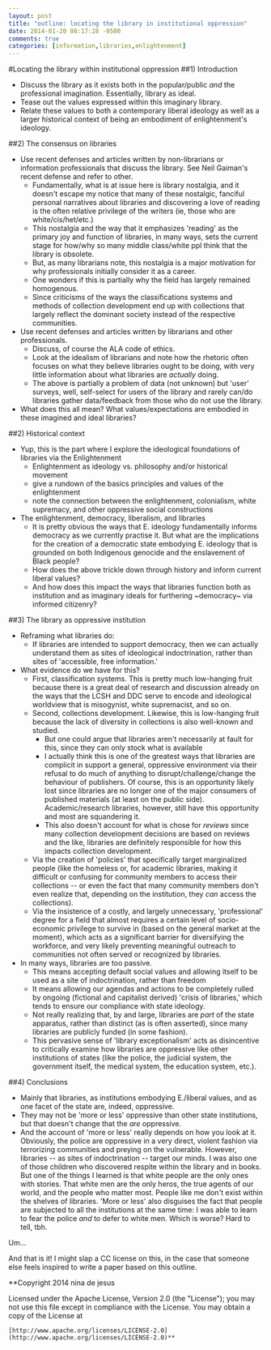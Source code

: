 ```yaml
---
layout: post
title: "outline: locating the library in institutional oppression"
date: 2014-01-20 08:17:28 -0500
comments: true
categories: [information,libraries,enlightenment]
---
```

#Locating the library within institutional oppression
##1) Introduction

- Discuss the library as it exists both in the popular/public *and* the professional imagination. Essentially, library as ideal.
- Tease out the values expressed within this imaginary library.
- Relate these values to both a contemporary liberal ideology as well as a larger historical context of being an embodiment of enlightenment's ideology.

##2) The consensus on libraries

- Use recent defenses and articles written by non-librarians or information professionals that discuss the library. See Neil Gaiman's recent defense and refer to other. 
    - Fundamentally, what is at issue here is library nostalgia, and it doesn't escape my notice that many of these nostalgic, fanciful personal narratives about libraries and discovering a love of reading is the often relative privilege of the writers (ie, those who are white/cis/het/etc.)
    - This nostalgia and the way that it emphasizes 'reading' as the primary joy and function of libraries, in many ways, sets the current stage for how/why so many middle class/white ppl think that the library is obsolete. 
    - But, as many librarians note, this nostalgia is a major motivation for why professionals initially consider it as a career. 
    - One wonders if this is partially why the field has largely remained homogenous.
    - Since criticisms of the ways the classifications systems and methods of collection development end up with collections that largely reflect the dominant society instead of the respective communities.
- Use recent defenses and articles written by librarians and other professionals. 
    - Discuss, of course the ALA code of ethics.
    - Look at the idealism of librarians and note how the rhetoric often focuses on what they believe libraries ought to be doing, with very little information about what libraries are *actually* doing. 
    - The above is partially a problem of data (not unknown) but 'user' surveys, well, self-select for users of the library and rarely can/do libraries gather data/feedback from those who do not use the library. 
- What does this all mean? What values/expectations are embodied in these imagined and ideal libraries?

##2) Historical context
- Yup, this is the part where I explore the ideological foundations of libraries via the Enlightenment
    - Enlightenment as ideology vs. philosophy and/or historical movement
    - give a rundown of the basics principles and values of the enlightenment
    - note the connection between the enlightenment, colonialism, white supremacy, and other oppressive social constructions
- The enlightenment, democracy, liberalism, and libraries
   - It is pretty obvious the ways that E. ideology fundamentally informs democracy as we currently practise it. But what are the implications for the creation of a democratic state embodying E. ideology that is grounded on both Indigenous genocide and the enslavement of Black people?
   - How does the above trickle down through history and inform current liberal values?
   - And how does this impact the ways that libraries function both as institution and as imaginary ideals for furthering ~democracy~ via informed citizenry?
   
##3) The library as oppressive institution
- Reframing what libraries do:
    - If libraries are intended to support democracy, then we can actually understand them as sites of ideological indoctrination, rather than sites of 'accessible, free information.'
- What evidence do we have for this?
    - First, classification systems. This is pretty much low-hanging fruit because there is a great deal of research and discussion already on the ways that the LCSH and DDC serve to encode and ideological worldview that is misogynist, white supremacist, and so on.
    - Second, collections development. Likewise, this is low-hanging fruit because the lack of diversity in collections is also well-known and studied.
        - But one could argue that libraries aren't necessarily at fault for this, since they can only stock what is available
        - I actually think this is one of the greatest ways that libraries are complicit in support a general, oppressive environment via their refusal to do much of anything to disrupt/challenge/change the behaviour of publishers. Of course, this is an opportunity likely lost since libraries are no longer one of the major consumers of published materials (at least on the public side). Academic/research libraries, however, still have this opportunity and most are squandering it. 
        - This also doesn't account for what is chose for *reviews* since many collection development decisions are based on reviews and the like, libraries are definitely responsible for how this impacts collection development.
    - Via the creation of 'policies' that specifically target marginalized people (like the homeless or, for academic libraries, making it difficult or confusing for community members to access their collections -- or even the fact that many community members don't even realize that, depending on the institution, they *can* access the collections).
    - Via the insistence of a costly, and largely unnecessary, 'professional' degree for a field that almost requires a certain level of socio-economic privilege to survive in (based on the general market at the moment), which acts as a significant barrier for diversifying the workforce, and very likely preventing meaningful outreach to communities not often served or recognized by libraries.
- In many ways, libraries are too passive.
    - This means accepting default social values and allowing itself to be used as a site of indoctrination, rather than freedom
    - It means allowing our agendas and actions to be completely rulled by ongoing (fictional and capitalist derived) 'crisis of libraries,' which tends to ensure our compliance with state ideology.
    - Not really realizing that, by and large, libraries are *part* of the state apparatus, rather than distinct (as is often asserted), since many libraries are publicly funded (in some fashion).
    - This pervasive sense of 'library exceptionalism' acts as disincentive to critically examine how libraries are oppressive like other institutions of states (like the police, the judicial system, the government itself, the medical system, the education system, etc.).

##4) Conclusions
- Mainly that libraries, as institutions embodying E./liberal values, and as one facet of the state are, indeed, oppressive. 
- They may not be 'more or less' oppressive than other state institutions, but that doesn't change that the *are* oppressive.
- And the account of 'more or less' really depends on how you look at it. Obviously, the police are oppressive in a very direct, violent fashion via terrorizing communities and preying on the vulnerable. However, libraries -- as sites of indoctrination -- target our minds. I was also one of those children who discovered respite within the library and in books. But one of the things I learned is that white people are the only ones with stories. That white men are the only heros, the true agents of our world, and the people who matter most. People like me don't exist within the shelves of libraries. 'More or less' also disguises the fact that people are subjected to all the institutions at the same time: I was able to learn to fear the police *and* to defer to white men. Which is worse? Hard to tell, tbh. 

Um...

And that is it! I might slap a CC license on this, in the case that someone else feels inspired to write a paper based on this outline. 


 **Copyright 2014 nina de jesus

Licensed under the Apache License, Version 2.0 (the "License");
you may not use this file except in compliance with the License.
You may obtain a copy of the License at

    [http://www.apache.org/licenses/LICENSE-2.0](http://www.apache.org/licenses/LICENSE-2.0)**
